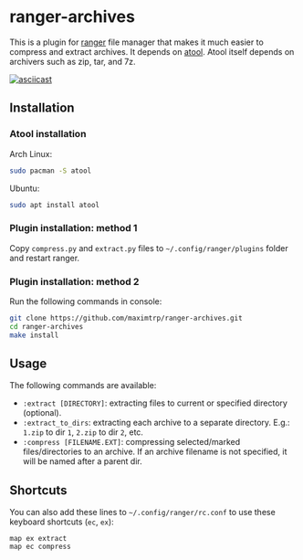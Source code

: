 # ranger-archives

This is a plugin for [ranger](https://ranger.github.io) file manager that makes it much easier to compress and extract archives. It depends on [atool](https://www.nongnu.org/atool/). Atool itself depends on archivers such as zip, tar, and 7z.

[![asciicast](https://asciinema.org/a/ii764wsN8rWZfMCwVlnJAWcPM.svg)](https://asciinema.org/a/ii764wsN8rWZfMCwVlnJAWcPM)

## Installation

### Atool installation

Arch Linux:

```bash
sudo pacman -S atool
```

Ubuntu:

```bash
sudo apt install atool
```

### Plugin installation: method 1

Copy `compress.py` and `extract.py` files to `~/.config/ranger/plugins` folder and restart ranger.

### Plugin installation: method 2

Run the following commands in console:

```bash
git clone https://github.com/maximtrp/ranger-archives.git
cd ranger-archives
make install
```

## Usage

The following commands are available:

* `:extract [DIRECTORY]`: extracting files to current or specified directory (optional).
* `:extract_to_dirs`: extracting each archive to a separate directory. E.g.: `1.zip` to dir `1`, `2.zip` to dir `2`, etc.
* `:compress [FILENAME.EXT]`: compressing selected/marked files/directories to an archive. If an archive filename is not specified, it will be named after a parent dir.

## Shortcuts

You can also add these lines to `~/.config/ranger/rc.conf` to use these keyboard shortcuts (`ec`, `ex`):

```
map ex extract
map ec compress
```
